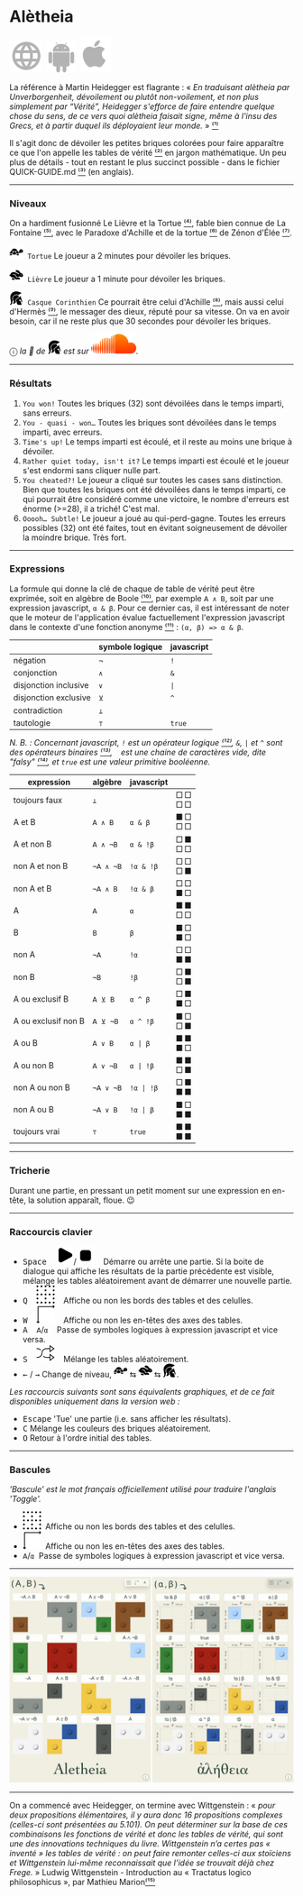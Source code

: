 # Alètheia

<!-- ⁰¹²³⁴⁵⁶⁷⁸⁹ -->

[![WWW](assets/svg/internet-svgrepo-com.svg)](https://aletheia.cthiebaud.com/) 
[![Android App Store](assets/svg/android-svgrepo-com.svg)](https://play.google.com/store/apps/details?id=com.cthiebaud.aletheia.twa)
[![Apple App Store](assets/svg/Apple_logo_grey.svg)](https://apps.apple.com/us/app/aletheia-by-%C3%A6quologica/id6476017817)

La référence à Martin Heidegger est flagrante : « *En traduisant alètheia par Unverborgenheit, dévoilement ou plutôt non-voilement, et non plus simplement par “Vérité”, Heidegger s'efforce de faire entendre quelque chose du sens, de ce vers quoi alètheia faisait signe, même à l'insu des Grecs, et à partir duquel ils déployaient leur monde.* » [⁽¹⁾](https://fr.wikipedia.org/wiki/Al%C3%A8theia_dans_la_philosophie_de_Martin_Heidegger)

Il s'agit donc de dévoiler les petites briques colorées pour faire apparaître ce que l'on appelle les tables de vérité [⁽²⁾](https://fr.wikipedia.org/wiki/Table_de_v%C3%A9rit%C3%A9) en jargon mathématique. Un peu plus de détails - tout en restant le plus succinct possible - dans le fichier QUICK-GUIDE.md [⁽³⁾](QUICK-GUIDE.md) (en anglais).

--- 

### Niveaux

On a hardiment fusionné Le Lièvre et la Tortue [⁽⁴⁾](https://fr.wikipedia.org/wiki/Le_Li%C3%A8vre_et_la_Tortue_(La_Fontaine)), fable bien connue de La Fontaine [⁽⁵⁾](https://fr.wikipedia.org/wiki/Jean_de_La_Fontaine), avec le Paradoxe d'Achille et de la tortue [⁽⁶⁾](https://fr.wikipedia.org/wiki/Paradoxe_d%27Achille_et_de_la_tortue) de Zénon d'Élée [⁽⁷⁾](https://fr.wikipedia.org/wiki/Z%C3%A9non_d%27%C3%89l%C3%A9e).

<img src="svg/tortoise-fill-svgrepo-com.svg" style="width: 24px;">&nbsp; `Tortue` Le joueur a 2 minutes pour dévoiler les briques.

<img src="svg/hare-fill-svgrepo-com.svg" style="width: 24px;">&nbsp; `Lièvre` Le joueur a 1 minute pour dévoiler les briques.

<img src="svg/ancient-greek-helmet-1-svgrepo-com.svg" style="width: 24px;">&nbsp; `Casque Corinthien` Ce pourrait être celui d'Achille [⁽⁸⁾](https://fr.wikipedia.org/wiki/Achille), mais aussi celui d'Hermès [⁽⁹⁾](https://fr.wikipedia.org/wiki/Herm%C3%A8s), le messager des dieux, réputé pour sa vitesse. On va en avoir besoin, car il ne reste plus que 30 secondes pour dévoiler les briques.

ⓘ *la 🎵 de <img src="svg/ancient-greek-helmet-1-svgrepo-com.svg" alt="Achilles" style="width: 24px;">
est sur [![SoundCloud](svg/soundcloud.svg)](https://soundcloud.com/christophe-thiebaud/aletheia?si=83569a3c774e4cdf84c684e74478af34&utm_source=clipboard&utm_medium=text&utm_campaign=social_sharing).*

--- 

### Résultats

1. `You won!` Toutes les briques (32) sont dévoilées dans le temps imparti, sans erreurs.
2. `You - quasi - won…` Toutes les briques sont dévoilées dans le temps imparti, avec erreurs.
3. `Time's up!` Le temps imparti est écoulé, et il reste au moins une brique à dévoiler.
4. `Rather quiet today, isn't it?` Le temps imparti est écoulé et le joueur s'est endormi sans cliquer nulle part.
5. `You cheated?!` Le joueur a cliqué sur toutes les cases sans distinction. Bien que toutes les briques ont été dévoilées dans le temps imparti, ce qui pourrait être considéré comme une victoire, le nombre d'erreurs est énorme (>=28), il a triché! C'est mal.
6. `Ooooh… Subtle!` Le joueur a joué au qui-perd-gagne. Toutes les erreurs possibles (32) ont été faites, tout en évitant soigneusement de dévoiler la moindre brique. Très fort.

--- 

### Expressions

La formule qui donne la clé de chaque de table de vérité peut être exprimée, soit en algèbre de Boole [⁽¹⁰⁾](https://fr.wikipedia.org/wiki/Alg%C3%A8bre_de_Boole_(logique)), par exemple `𝖠 ∧ 𝖡`, soit par une expression javascript, `α & β`. Pour ce dernier cas, il est intéressant de noter que le moteur de l'application évalue factuellement l'expression javascript dans le contexte d'une fonction anonyme [⁽¹¹⁾](https://fr.wikipedia.org/wiki/Fonction_anonyme) : `(α, β) => α & β`.

|  | symbole logique | javascript |
|---|---|---|
| négation              | `¬`  | `!`   |
| conjonction           | `∧`  | `&`   |
| disjonction inclusive | `∨`  | `\|`  |
| disjonction exclusive | `⊻`  | `^`   |
| contradiction         | `⊥`  | ` `   |
| tautologie            | `⊤`  | `true`|

*N. B. : Concernant javascript, `!` est un opérateur logique [⁽¹²⁾](https://developer.mozilla.org/fr/docs/Web/JavaScript/Guide/Expressions_and_operators#op%C3%A9rateurs_logiques), `&`, `|` et `^` sont des opérateurs binaires [⁽¹³⁾](https://developer.mozilla.org/fr/docs/Web/JavaScript/Guide/Expressions_and_operators#op%C3%A9rateurs_binaires), ` ` est une chaine de caractères vide, dite "falsy" [⁽¹⁴⁾](https://fr.wiktionary.org/wiki/falsy), et `true` est une valeur primitive booléenne.*

<!-- https://fr.wikipedia.org/wiki/Liste_de_symboles_logiques -->

| expression | algèbre | javascript |  |
|---|---|---|---|
| toujours faux       | `⊥`       | ` `        | □ □<br>□ □ |
| A et B              | `𝖠 ∧ 𝖡`   | `α & β`    | ■ □<br>□ □ |
| A et non B          | `𝖠 ∧ ¬𝖡`  | `α & !β`   | □ ■<br>□ □ |
| non A et non B      | `¬𝖠 ∧ ¬𝖡` | `!α & !β`  | □ □<br>□ ■ |
| non A et B          | `¬𝖠 ∧ 𝖡`  | `!α & β`   | □ □<br>■ □ |
| A                   | `𝖠`       | `α`        | ■ ■<br>□ □ |
| B                   | `𝖡`       | `β`        | ■ □<br>■ □ |
| non A               | `¬𝖠`      | `!α`       | □ □<br>■ ■ |
| non B               | `¬𝖡`      | `!β`       | □ ■<br>□ ■ |
| A ou exclusif B     | `𝖠 ⊻ 𝖡`   | `α ^ β`    | □ ■<br>■ □ | 
| A ou exclusif non B | `𝖠 ⊻ ¬𝖡`  | `α ^ !β`   | ■ □<br>□ ■ |
| A ou B              | `𝖠 ∨ 𝖡`   | `α \| β`   | ■ ■<br>■ □ |
| A ou non B          | `𝖠 ∨ ¬𝖡`  | `α \| !β`  | ■ ■<br>□ ■ |
| non A ou non B      | `¬𝖠 ∨ ¬𝖡` | `!α \| !β` | □ ■<br>■ ■ |
| non A ou B          | `¬𝖠 ∨ 𝖡`  | `!α \| β`  | ■ □<br>■ ■ |
| toujours vrai       | `⊤`       | `true`     | ■ ■<br>■ ■ |

--- 

### Tricherie

Durant une partie, en pressant un petit moment sur une expression en en-tête, la solution apparaît, floue. 😉 

--- 

### Raccourcis clavier

* <kbd>Space</kbd> &nbsp;&nbsp;&nbsp;<img src="svg/b-start.svg">/<img src="svg/b-stop.svg" >&nbsp;&nbsp;&nbsp; Démarre ou arrête une partie. Si la boite de dialogue qui affiche les résultats de la partie précédente est visible, mélange les tables aléatoirement avant de démarrer une nouvelle partie.
* <kbd>Q</kbd> &nbsp;&nbsp;&nbsp;<img src="svg/b-grid.svg"   >&nbsp;&nbsp;&nbsp; Affiche ou non les bords des tables et des celulles.
* <kbd>W</kbd> &nbsp;&nbsp;&nbsp;<img src="svg/b-axes.svg"   >&nbsp;&nbsp;&nbsp; Affiche ou non les en-têtes des axes des tables.
* <kbd>A</kbd> &nbsp;&nbsp;&nbsp;`𝖠`/`α`&nbsp;&nbsp;&nbsp; Passe de symboles logiques à expression javascript et vice versa.
* <kbd>S</kbd> &nbsp;&nbsp;&nbsp;<img src="svg/b-shuffle.svg">&nbsp;&nbsp;&nbsp; Mélange les tables aléatoirement.
* <kbd>←</kbd> / <kbd>→</kbd> Change de niveau, <img src="svg/tortoise-fill-svgrepo-com.svg" style="width: 24px;"> ⇆ <img src="svg/hare-fill-svgrepo-com.svg" style="width: 24px;"> ⇆ <img src="svg/ancient-greek-helmet-1-svgrepo-com.svg" style="width: 24px;">.

*Les raccourcis suivants sont sans équivalents graphiques, et de ce fait disponibles uniquement dans la version web :*
* <kbd>Escape</kbd> 'Tue' une partie (i.e. sans afficher les résultats). 
* <kbd>C</kbd> Mélange les couleurs des briques aléatoirement.
* <kbd>O</kbd> Retour à l'ordre initial des tables.

--- 

### Bascules 

*'Bascule' est le mot français officiellement utilisé pour traduire l'anglais 'Toggle'.*

* <img src="svg/b-grid.svg" >&nbsp; Affiche ou non les bords des tables et des celulles.
* <img src="svg/b-axes.svg" >&nbsp; Affiche ou non les en-têtes des axes des tables.
* `𝖠`/`α`&nbsp; Passe de symboles logiques à expression javascript et vice versa.

--- 

![ἀλήθεια](screenshots/2024-03-20_2330x1688.jpg)

--- 

On a commencé avec Heidegger, on termine avec Wittgenstein : « *pour deux propositions élémentaires, il y aura donc 16 propositions complexes (celles-ci sont présentées au 5.101). On peut déterminer sur la base de ces combinaisons les fonctions de vérité et donc les tables de vérité, qui sont une des innovations techniques du livre. Wittgenstein n’a certes pas « inventé » les tables de vérité : on peut faire remonter celles-ci aux stoïciens et Wittgenstein lui-même reconnaissait que l’idée se trouvait déjà chez Frege.* » Ludwig Wittgenstein - Introduction au « Tractatus logico philosophicus », par Mathieu Marion[⁽¹⁵⁾](https://www.cairn.info/ludwig-wittgenstein--9782130533344-page-85.htm)

